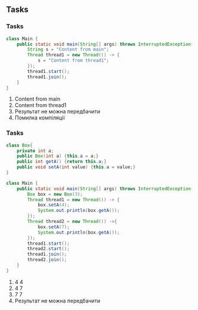 ## Tasks


### Tasks

```java
class Main {
    public static void main(String[] args) throws InterruptedException{
    	String s = "Content from main";
    	Thread thread1 = new Thread(() -> {
    		s = "Content from thread1";
    	});
    	thread1.start();
    	thread1.join();
    }
}
```

1. Content from main
2. Content from thread1
3. Результат не можна передбачити
4. Помилка компіляції


### Tasks

```java
class Box{
	private int a;
	public Box(int a) {this.a = a;}
	public int getA() {return this.a;}
	public void setA(int value) {this.a = value;}
}

class Main {
    public static void main(String[] args) throws InterruptedException{
    	Box box = new Box(3);
    	Thread thread1 = new Thread(() -> {
    		box.setA(4);
    		System.out.println(box.getA());
    	});
    	Thread thread2 = new Thread(() ->{
    		box.setA(7);
    		System.out.println(box.getA());
    	}); 
    	thread1.start();
    	thread2.start();
    	thread1.join();
    	thread2.join();
    }
}
```

1. 4 4
2. 4 7
3. 7 7
4. Результат не можна передбачити